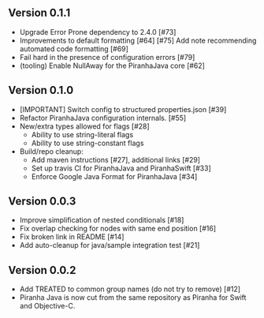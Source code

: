 Version 0.1.1
-------------
* Upgrade Error Prone dependency to 2.4.0 [#73]
* Improvements to default formatting [#64] [#75]
Add note recommending automated code formatting [#69]
* Fail hard in the presence of configuration errors [#79]
* (tooling) Enable NullAway for the PiranhaJava core [#62]

Version 0.1.0
-------------
* [IMPORTANT] Switch config to structured properties.json [#39] 
* Refactor PiranhaJava configuration internals. [#55]
* New/extra types allowed for flags [#28]
  - Ability to use string-literal flags
  - Ability to use string-constant flags
* Build/repo cleanup:
  - Add maven instructions [#27], additional links [#29]
  - Set up travis CI for PiranhaJava and PiranhaSwift [#33]
  - Enforce Google Java Format for PiranhaJava [#34]

Version 0.0.3
-------------
* Improve simplification of nested conditionals [#18]
* Fix overlap checking for nodes with same end position [#16]
* Fix broken link in README [#14]
* Add auto-cleanup for java/sample integration test [#21]

Version 0.0.2
-------------
* Add TREATED to common group names (do not try to remove) [#12]
* Piranha Java is now cut from the same repository as 
  Piranha for Swift and Objective-C.
